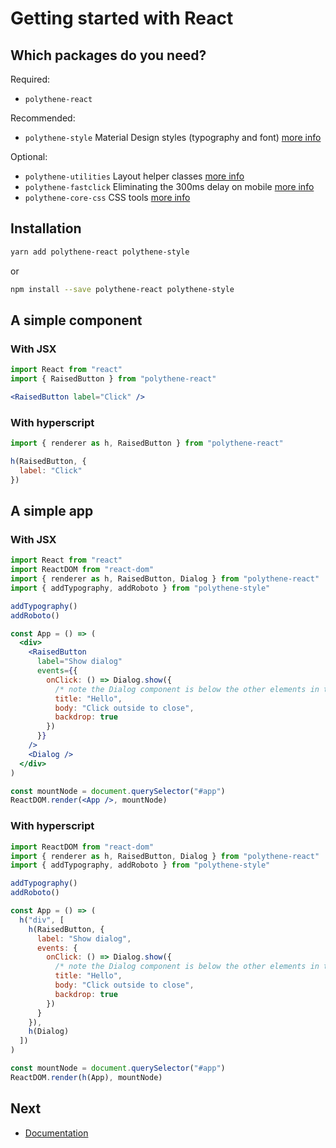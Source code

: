 # Getting started with React


## Which packages do you need?

Required:

* `polythene-react`

Recommended:

* `polythene-style` Material Design styles (typography and font) [more info](packages/polythene-style.md)

Optional:

* `polythene-utilities` Layout helper classes [more info](packages/polythene-utilities.md)
* `polythene-fastclick` Eliminating the 300ms delay on mobile [more info](packages/polythene-fastclick.md)
* `polythene-core-css` CSS tools [more info](packages/polythene-core-css.md)


## Installation

~~~bash
yarn add polythene-react polythene-style
~~~

or

~~~bash
npm install --save polythene-react polythene-style
~~~


## A simple component

### With JSX

~~~jsx
import React from "react"
import { RaisedButton } from "polythene-react"

<RaisedButton label="Click" />
~~~

### With hyperscript

~~~javascript
import { renderer as h, RaisedButton } from "polythene-react"

h(RaisedButton, {
  label: "Click"
})
~~~


## A simple app

### With JSX

~~~jsx
import React from "react"
import ReactDOM from "react-dom"
import { renderer as h, RaisedButton, Dialog } from "polythene-react"
import { addTypography, addRoboto } from "polythene-style"

addTypography()
addRoboto()

const App = () => (
  <div>
    <RaisedButton
      label="Show dialog"
      events={{
        onClick: () => Dialog.show({
          /* note the Dialog component is below the other elements in the app */
          title: "Hello",
          body: "Click outside to close",
          backdrop: true
        })
      }}
    />
    <Dialog />
  </div>
)

const mountNode = document.querySelector("#app")
ReactDOM.render(<App />, mountNode)
~~~


### With hyperscript

~~~javascript
import ReactDOM from "react-dom"
import { renderer as h, RaisedButton, Dialog } from "polythene-react"
import { addTypography, addRoboto } from "polythene-style"

addTypography()
addRoboto()

const App = () => (
  h("div", [
    h(RaisedButton, {
      label: "Show dialog",
      events: {
        onClick: () => Dialog.show({
          /* note the Dialog component is below the other elements in the app */
          title: "Hello",
          body: "Click outside to close",
          backdrop: true
        })
      }
    }),
    h(Dialog)
  ])
)

const mountNode = document.querySelector("#app")
ReactDOM.render(h(App), mountNode)
~~~


## Next

* [Documentation](README.md)
